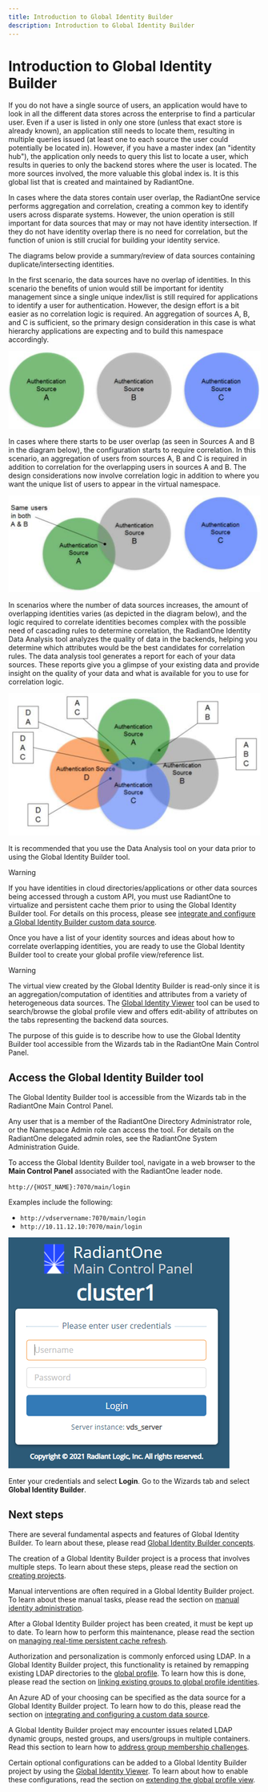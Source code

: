 ```yaml
---
title: Introduction to Global Identity Builder
description: Introduction to Global Identity Builder
---
```


# Introduction to Global Identity Builder

If you do not have a single source of users, an application would have to look in all the different data stores across the enterprise to find a particular user. Even if a user is listed in only one store (unless that exact store is already known), an application still needs to locate them, resulting in multiple queries issued (at least one to each source the user could potentially be located in). However, if you have a master index (an "identity hub"), the application only needs to query this list to locate a user, which results in queries to only the backend stores where the user is located. The more sources involved, the more valuable this global index is. It is this global list that is created and maintained by RadiantOne.

In cases where the data stores contain user overlap, the RadiantOne service performs aggregation and correlation, creating a common key to identify users across disparate systems. However, the union operation is still important for data sources that may or may not have identity intersection. If they do not have identity overlap there is no need for correlation, but the function of union is still crucial for building your identity service.

The diagrams below provide a summary/review of data sources containing duplicate/intersecting identities.

In the first scenario, the data sources have no overlap of identities. In this scenario the benefits of union would still be important for identity management since a single unique index/list is still required for applications to identify a user for authentication. However, the design effort is a bit easier as no correlation logic is required. An aggregation of sources A, B, and C is sufficient, so the primary design consideration in this case is what hierarchy applications are expecting and to build this namespace accordingly.

![Data Sources with No Overlapping Identities](../Media/image2.png)

In cases where there starts to be user overlap (as seen in Sources A and B in the diagram below), the configuration starts to require correlation. In this scenario, an aggregation of users from sources A, B and C is required in addition to correlation for the overlapping users in sources A and B. The design considerations now involve correlation logic in addition to where you want the unique list of users to appear in the virtual namespace.

![Data Sources with No Overlapping Identities](../Media/image3.png)

In scenarios where the number of data sources increases, the amount of overlapping identities varies (as depicted in the diagram below), and the logic required to correlate identities becomes complex with the possible need of cascading rules to determine correlation, the RadiantOne Identity Data Analysis tool analyzes the quality of data in the backends, helping you determine which attributes would be the best candidates for correlation rules. The data analysis tool generates a report for each of your data sources. These reports give you a glimpse of your existing data and provide insight on the quality of your data and what is available for you to use for correlation logic.

![Complex Identity Integration Scenario](../Media/image4.png)

It is recommended that you use the Data Analysis tool on your data prior to using the Global Identity Builder tool.

>[!warning]
>If you have identities in cloud directories/applications or other data sources being accessed through a custom API, you must use RadiantOne to virtualize and persistent cache them prior to using the Global Identity Builder tool. For details on this process, please see [integrate and configure a Global Identity Builder custom data source](integrate-configure-data-source.md).

Once you have a list of your identity sources and ideas about how to correlate overlapping identities, you are ready to use the Global Identity Builder tool to create your global profile view/reference list.

>[!warning]
>The virtual view created by the Global Identity Builder is read-only since it is an aggregation/computation of identities and attributes from a variety of heterogeneous data sources. The [Global Identity Viewer](concepts.md#global-identity-viewer) tool can be used to search/browse the global profile view and offers edit-ability of attributes on the tabs representing the backend data sources.

The purpose of this guide is to describe how to use the Global Identity Builder tool accessible from the Wizards tab in the RadiantOne Main Control Panel.

## Access the Global Identity Builder tool

The Global Identity Builder tool is accessible from the Wizards tab in the RadiantOne Main Control Panel.

Any user that is a member of the RadiantOne Directory Administrator role, or the Namespace Admin role can access the tool. For details on the RadiantOne delegated admin roles, see the RadiantOne System Administration Guide.

To access the Global Identity Builder tool, navigate in a web browser to the **Main Control Panel** associated with the RadiantOne leader node.

`http://{HOST_NAME}:7070/main/login`

Examples include the following:

- `http://vdservername:7070/main/login`
- `http://10.11.12.10:7070/main/login`

![The RadiantOne Main Control Panel Login Page](../Media/image5.png)

Enter your credentials and select **Login**. Go to the Wizards tab and select **Global Identity Builder**.

## Next steps

There are several fundamental aspects and features of Global Identity Builder. To learn about these, please read [Global Identity Builder concepts](concepts.md).

The creation of a Global Identity Builder project is a process that involves multiple steps. To learn about these steps, please read the section on [creating projects](create-projects/create-project.md).

Manual interventions are often required in a Global Identity Builder project. To learn about these manual tasks, please read the section on [manual identity administration](identity-administration.md).

After a Global Identity Builder project has been created, it must be kept up to date. To learn how to perform this maintenance, please read the section on [managing real-time persistent cache refresh](manage-persistent-cache/overview.md).

Authorization and personalization is commonly enforced using LDAP. In a Global Identity Builder project, this functionality is retained by remapping existing LDAP directories to the [global profile](concepts.md#global-profile). To learn how this is done, please read the section on [linking existing groups to global profile identities](link-groups/overview.md).

An Azure AD of your choosing can be specified as the data source for a Global Identity Builder project. To learn how to do this, please read the section on [integrating and configuring a custom data source](integrate-configure-data-source.md).

A Global Identity Builder project may encounter issues related LDAP dynamic groups, nested groups, and users/groups in multiple containers. Read this section to learn how to [address group membership challenges](address-group-challenges/ldap-dynamic-groups.md).

Certain optional configurations can be added to a Global Identity Builder project by using the [Global Identity Viewer](concepts.md#global-identity-viewer). To learn about how to enable these configurations, read the section on [extending the global profile view](global-profile-view.md).
